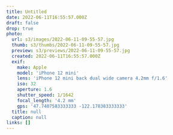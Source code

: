 ```yaml
---
title: Untitled
date: 2022-06-11T16:55:57.000Z
draft: false
drop: true
photo:
  url: s3/images/2022-06-11-09-55-57.jpg
  thumb: s3/thumbs/2022-06-11-09-55-57.jpg
  preview: s3/previews/2022-06-11-09-55-57.jpg
  created: 2022-06-11T16:55:57.000Z
  exif:
    make: Apple
    model: 'iPhone 12 mini'
    lens: 'iPhone 12 mini back dual wide camera 4.2mm f/1.6'
    iso: 32
    aperture: 1.6
    shutter_speed: 1/1642
    focal_length: '4.2 mm'
    gps: '47.7407583333333 -122.178383333333'
  title: null
  caption: null
links: []
---
```

